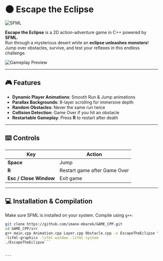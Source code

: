 # 🌑 Escape the Eclipse

![SFML](https://img.shields.io/badge/SFML-2.5.1-blue)  

**Escape the Eclipse** is a 2D action-adventure game in C++ powered by **SFML**.  
Run through a mysterious desert while an **eclipse unleashes monsters**! Jump over obstacles, survive, and test your reflexes in this endless challenge.  

![Gameplay Preview](resources/images/gameplay_placeholder.gif)  

---

## 🎮 Features
- **Dynamic Player Animations**: Smooth Run & Jump animations  
- **Parallax Backgrounds**: 8-layer scrolling for immersive depth  
- **Random Obstacles**: Never the same run twice  
- **Collision Detection**: Game Over if you hit an obstacle  
- **Restartable Gameplay**: Press **R** to restart after death  


---

## ⌨️ Controls


| Key                    | Action                       |
| ---------------------- | ---------------------------- |
| **Space**              | Jump                         |
| **R**                  | Restart game after Game Over |
| **Esc / Close Window** | Exit game                    |


---

## 💻 Installation & Compilation
Make sure SFML is installed on your system. Compile using `g++`:

```bash
git clone https://github.com/imane-mbarek/GAME_CPP.git
cd GAME_CPP/src
g++ main.cpp Animation.cpp Layer.cpp Obstacle.cpp -o EscapeTheEclipse \
-lsfml-graphics -lsfml-window -lsfml-system
./EscapeTheEclipse```


---



